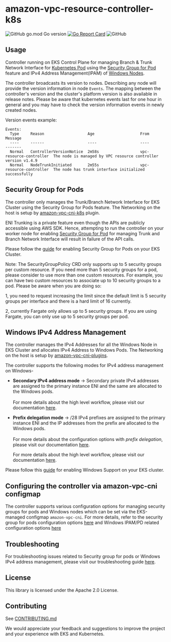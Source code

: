 # amazon-vpc-resource-controller-k8s

![GitHub go.mod Go version](https://img.shields.io/github/go-mod/go-version/aws/amazon-vpc-resource-controller-k8s)
[![Go Report Card](https://goreportcard.com/badge/github.com/aws/amazon-vpc-resource-controller-k8s)](https://goreportcard.com/report/github.com/aws/amazon-vpc-resource-controller-k8s)
![GitHub](https://img.shields.io/github/license/aws/amazon-vpc-resource-controller-k8s?style=flat)

## Usage

Controller running on EKS Control Plane for managing Branch & Trunk Network Interface for [Kubernetes Pod](https://kubernetes.io/docs/concepts/workloads/pods/) using the [Security Group for Pod](https://docs.aws.amazon.com/eks/latest/userguide/security-groups-for-pods.html) feature and IPv4 Address Management(IPAM) of [Windows Nodes](https://docs.aws.amazon.com/eks/latest/userguide/windows-support.html).

The controller broadcasts its version to nodes. Describing any node will provide the version information in node `Events`. The mapping between the controller's version and the cluster's platform version is also available in release notes. Please be aware that kubernetes events last for one hour in general and you may have to check the version information events in newly created nodes.

Version events example:
```
Events:
  Type     Reason                   Age                    From                     Message
  ----     ------                   ----                   ----                     -------
  Normal   ControllerVersionNotice  2m58s                  vpc-resource-controller  The node is managed by VPC resource controller version v1.4.9
  Normal   NodeTrunkInitiated       2m55s                  vpc-resource-controller  The node has trunk interface initialized successfully
```

## Security Group for Pods

The controller only manages the Trunk/Branch Network Interface for EKS Cluster using the Security Group for Pods feature. The Networking on the host is setup by [amazon-vpc-cni-k8s](https://github.com/aws/amazon-vpc-cni-k8s) plugin.

ENI Trunking is a private feature even though the APIs are publicly accessible using AWS SDK. Hence, attempting to run the controller on your worker node for enabling [Security Group for Pod](https://docs.aws.amazon.com/eks/latest/userguide/security-groups-for-pods.html) for managing Trunk and Branch Network Interface will result in failure of the API calls.

Please follow the [guide](https://docs.aws.amazon.com/eks/latest/userguide/security-groups-for-pods.html) for enabling Security Group for Pods on your EKS Cluster. 

Note: The SecurityGroupPolicy CRD only supports up to 5 security groups per custom resource. If you need more than 5 security groups for a pod, please consider to use more than one custom resources. For example, you can have two custom resources to associate up to 10 security groups to a pod. Please be aware when you are doing so: 

1, you need to request increasing the limit since the default limit is 5 security groups per interface and there is a hard limit of 16 currently.

2, currently Fargate only allows up to 5 security groups. If you are using Fargate, you can only use up to 5 security groups per pod.

## Windows IPv4 Address Management

The controller manages the IPv4 Addresses for all the Windows Node in EKS Cluster and allocates IPv4 Address to Windows Pods. The Networking on the host is setup by [amazon-vpc-cni-plugins](https://github.com/aws/amazon-vpc-cni-plugins).

The controller supports the following modes for IPv4 address management on Windows-
- **Secondary IPv4 address mode** &rarr; Secondary private IPv4 addresses are assigned to the primary instance ENI and the same are allocated to the Windows pods.
  <br/><br/>
  For more details about the high level workflow, please visit our documentation [here](docs/windows/secondary_ip_mode_workflow.md).


- **Prefix delegation mode** &rarr; /28 IPv4 prefixes are assigned to the primary instance ENI and the IP addresses from the prefix are allocated to the Windows pods.
  <br/><br/>
  For more details about the configuration options with *prefix delegation*, please visit our documentation [here](docs/windows/prefix_delegation_config_options.md).
  
  For more details about the high level workflow, please visit our documentation [here](docs/windows/prefix_delegation_hld_workflow.md).

Please follow this [guide](https://docs.aws.amazon.com/eks/latest/userguide/windows-support.html) for enabling Windows Support on your EKS cluster.

## Configuring the controller via amazon-vpc-cni configmap

The controller supports various configuration options for managing security groups for pods and Windows nodes which can be set via the EKS-managed configmap `amazon-vpc-cni`. For more details, refer to the security group for pods configuration options [here](docs/sgp/sgp_config_options.md) and Windows IPAM/PD related configuration options [here](docs/windows/prefix_delegation_config_options.md)

## Troubleshooting
For troubleshooting issues related to Security group for pods or Windows IPv4 address management, please visit our troubleshooting guide [here](docs/troubleshooting.md).

## License

This library is licensed under the Apache 2.0 License. 

## Contributing

See [CONTRIBUTING.md](./CONTRIBUTING.md)

We would appreciate your feedback and suggestions to improve the project and your experience with EKS and Kubernetes.

